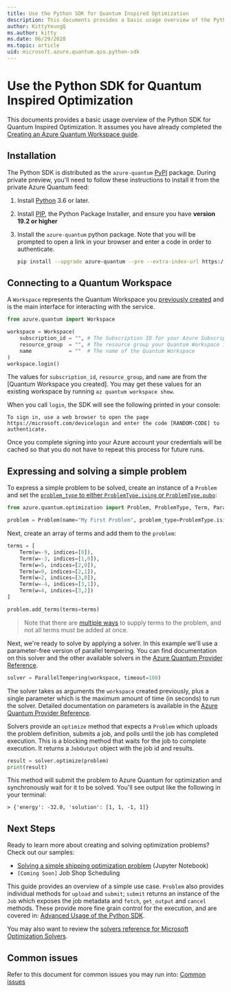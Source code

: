 ```yaml
---
title: Use the Python SDK for Quantum Inspired Optimization
description: This documents provides a basic usage overview of the Python SDK for Quantum Inspired Optimization.
author: KittyYeungQ
ms.author: kitty
ms.date: 06/29/2020
ms.topic: article
uid: microsoft.azure.quantum.qio.python-sdk
---
```


# Use the Python SDK for Quantum Inspired Optimization

This documents provides a basic usage overview of the Python SDK for Quantum
Inspired Optimization. It assumes you have already completed the [Creating an
Azure Quantum Workspace guide](xref:microsoft.azure.quantum.workspaces-portal).

## Installation

The Python SDK is distributed as the `azure-quantum` [PyPI](https://pypi.org)
package. During private preview, you'll need to follow these instructions to
install it from the private Azure Quantum feed:

1. Install [Python](https://www.python.org/downloads/) 3.6 or later.
1. Install [PIP](https://pip.pypa.io/en/stable/), the Python Package Installer,
   and ensure you have **version 19.2 or higher**
1. Install the `azure-quantum` python package. Note that you will be prompted to
   open a link in your browser and enter a code in order to authenticate.

   ```bash
   pip install --upgrade azure-quantum --pre --extra-index-url https://pkgs.dev.azure.com/ms-quantum-public/9af4e09e-a436-4aca-9559-2094cfe8d80c/_packaging/alpha/pypi/simple/
   ```

## Connecting to a Quantum Workspace

A `Workspace` represents the Quantum Workspace you [previously
created](xref:microsoft.azure.quantum.workspaces-portal) and is the main interface for
interacting with the service.

```python
from azure.quantum import Workspace

workspace = Workspace(
    subscription_id = "", # The Subscription ID for your Azure Subscription
    resource_group  = "", # The resource group your Quantum Workspace is deployed in
    name            = ""  # The name of the Quantum Workspace
)
workspace.login()
```

The values for `subscription_id`, `resource_group`, and `name` are from the [Quantum Workspace you created].
You may get these values for an existing workspace by running `az quantum workspace show`.

When you call `login`, the SDK will see the following printed in your console:

```output
To sign in, use a web browser to open the page https://microsoft.com/devicelogin and enter the code [RANDOM-CODE] to authenticate.
```

Once you complete signing into your Azure account your credentials will be
cached so that you do not have to repeat this process for future runs.

## Expressing and solving a simple problem

To express a simple problem to be solved, create an instance of a `Problem` and
set the [`problem_type` to either `ProblemType.ising` or
`ProblemType.pubo`](xref:microsoft.azure.quantum.reference.python-sdk.azure.quantum.optimization):

```py
from azure.quantum.optimization import Problem, ProblemType, Term, ParallelTempering

problem = Problem(name="My First Problem", problem_type=ProblemType.ising)
```

Next, create an array of terms and add them to the `problem`:

```py
terms = [
    Term(w=-9, indices=[0]),
    Term(w=-3, indices=[1,0]),
    Term(w=5, indices=[2,0]),
    Term(w=9, indices=[2,1]),
    Term(w=2, indices=[3,0]),
    Term(w=-4, indices=[3,1]),
    Term(w=4, indices=[3,2])
]

problem.add_terms(terms=terms)
```

> Note that there are [multiple ways](xref:microsoft.azure.quantum.qio.python-sdk.advanced#Methods-for-supplying-problem-terms)
> to supply terms to the problem, and not all terms must be added at once.

Next, we're ready to solve by applying a solver. In this example we'll use a
parameter-free version of parallel tempering. You can find documentation on this
solver and the other available solvers in the [Azure Quantum Provider
Reference](xref:microsoft.azure.quantum.providers.azure-quantum).

```py
solver = ParallelTempering(workspace, timeout=100)
```

The solver takes as arguments the `workspace` created previously, plus a single
parameter which is the maximum amount of time (in seconds) to run the solver.
Detailed documentation on parameters is available in the [Azure Quantum Provider
Reference](xref:microsoft.azure.quantum.providers.azure-quantum).

Solvers provide an `optimize` method that expects a `Problem` which uploads the
problem definition, submits a job, and polls until the job has completed
execution. This is a blocking method that waits for the job to complete
execution. It returns a `JobOutput` object with the job id and results.

```py
result = solver.optimize(problem)
print(result)
```

This method will submit the problem to Azure Quantum for optimization and
synchronously wait for it to be solved. You'll see output like the following in
your terminal:

```
> {'energy': -32.0, 'solution': [1, 1, -1, 1]}
```

## Next Steps

Ready to learn more about creating and solving optimization problems? Check out our samples:
- [Solving a simple shipping optimization problem](https://github.com/MicrosoftDocs/quantum-docs-private/blob/feature/onboarding-azure-quantum/azure-quantum/samples/shipping-sample.ipynb) (Jupyter Notebook)
- `[Coming Soon]` Job Shop Scheduling

This guide provides an overview of a simple use case. `Problem` also provides
individual methods for `upload` and `submit`; `submit` returns an instance of
the `Job` which exposes the job metadata and `fetch`, `get_output` and `cancel`
methods. These provide more fine grain control for the execution, and are
covered in: [Advanced Usage of the Python
SDK](xref:microsoft.azure.quantum.qio.python-sdk.advanced).

You may also want to review the [solvers reference for Microsoft Optimization Solvers](Azure-Quantum-provider).

## Common issues

Refer to this document for common issues you may run into: [Common
issues](xref:microsoft.azure.quantum.common-issues)
